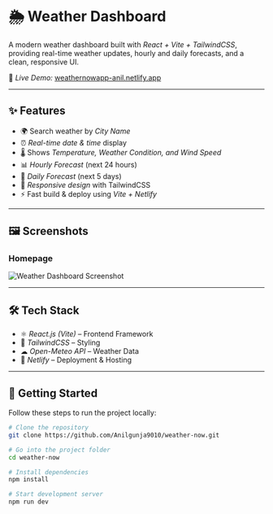 
# 🌦 Weather Dashboard

A modern weather dashboard built with *React + Vite + TailwindCSS*, providing real-time weather updates, hourly and daily forecasts, and a clean, responsive UI.  

🔗 *Live Demo:* [weathernowapp-anil.netlify.app](https://weathernowapp-anil.netlify.app)  

---

## ✨ Features  

- 🌍 Search weather by *City Name*  
- ⏰ *Real-time date & time* display  
- 🌡 Shows *Temperature, Weather Condition, and Wind Speed*  
- 📊 *Hourly Forecast* (next 24 hours)  
- 📅 *Daily Forecast* (next 5 days)  
- 🎨 *Responsive design* with TailwindCSS  
- ⚡ Fast build & deploy using *Vite + Netlify*  

---

## 🖼 Screenshots  

### Homepage  
![Weather Dashboard Screenshot](./assets/screenshot.png)


---

## 🛠 Tech Stack  

- ⚛ *React.js (Vite)* – Frontend Framework  
- 🎨 *TailwindCSS* – Styling  
- ☁ *Open-Meteo API* – Weather Data  
- 🚀 *Netlify* – Deployment & Hosting  

---

## 🚀 Getting Started  

Follow these steps to run the project locally:  

```bash
# Clone the repository
git clone https://github.com/Anilgunja9010/weather-now.git

# Go into the project folder
cd weather-now

# Install dependencies
npm install

# Start development server
npm run dev